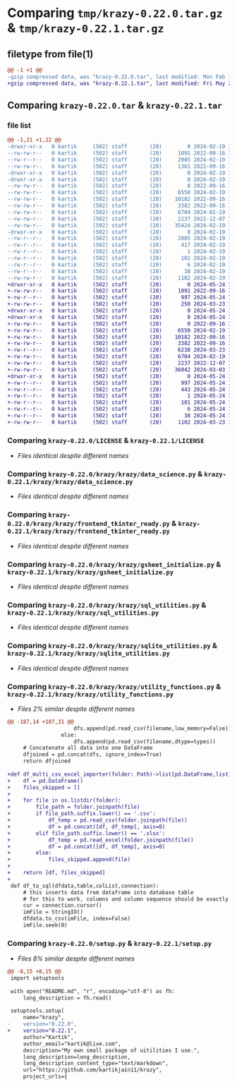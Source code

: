 # Comparing `tmp/krazy-0.22.0.tar.gz` & `tmp/krazy-0.22.1.tar.gz`

## filetype from file(1)

```diff
@@ -1 +1 @@
-gzip compressed data, was "krazy-0.22.0.tar", last modified: Mon Feb 19 17:33:18 2024, max compression
+gzip compressed data, was "krazy-0.22.1.tar", last modified: Fri May 24 17:10:29 2024, max compression
```

## Comparing `krazy-0.22.0.tar` & `krazy-0.22.1.tar`

### file list

```diff
@@ -1,21 +1,22 @@
-drwxr-xr-x   0 kartik     (502) staff       (20)        0 2024-02-19 17:33:18.735726 krazy-0.22.0/
--rw-rw-r--   0 kartik     (502) staff       (20)     1091 2022-09-16 19:14:22.000000 krazy-0.22.0/LICENSE
--rw-r--r--   0 kartik     (502) staff       (20)     2085 2024-02-19 17:33:18.734820 krazy-0.22.0/PKG-INFO
--rw-rw-r--   0 kartik     (502) staff       (20)     1361 2022-09-16 19:14:22.000000 krazy-0.22.0/README.md
-drwxr-xr-x   0 kartik     (502) staff       (20)        0 2024-02-19 17:33:18.728882 krazy-0.22.0/krazy/
-drwxr-xr-x   0 kartik     (502) staff       (20)        0 2024-02-19 17:33:18.731969 krazy-0.22.0/krazy/krazy/
--rw-rw-r--   0 kartik     (502) staff       (20)        0 2022-09-16 19:14:22.000000 krazy-0.22.0/krazy/krazy/__init__.py
--rw-rw-r--   0 kartik     (502) staff       (20)     6550 2024-02-19 17:15:08.000000 krazy-0.22.0/krazy/krazy/data_science.py
--rw-rw-r--   0 kartik     (502) staff       (20)    10182 2022-09-16 19:14:22.000000 krazy-0.22.0/krazy/krazy/frontend_tkinter_ready.py
--rw-rw-r--   0 kartik     (502) staff       (20)     3382 2022-09-16 19:14:22.000000 krazy-0.22.0/krazy/krazy/gsheet_initialize.py
--rw-rw-r--   0 kartik     (502) staff       (20)     6704 2024-02-19 17:27:38.000000 krazy-0.22.0/krazy/krazy/sql_utilities.py
--rw-rw-r--   0 kartik     (502) staff       (20)     2237 2022-12-07 15:43:50.000000 krazy-0.22.0/krazy/krazy/sqlite_utilities.py
--rw-rw-r--   0 kartik     (502) staff       (20)    35424 2024-02-19 17:24:19.000000 krazy-0.22.0/krazy/krazy/utility_functions.py
-drwxr-xr-x   0 kartik     (502) staff       (20)        0 2024-02-19 17:33:18.734285 krazy-0.22.0/krazy/krazy.egg-info/
--rw-r--r--   0 kartik     (502) staff       (20)     2085 2024-02-19 17:33:18.000000 krazy-0.22.0/krazy/krazy.egg-info/PKG-INFO
--rw-r--r--   0 kartik     (502) staff       (20)      417 2024-02-19 17:33:18.000000 krazy-0.22.0/krazy/krazy.egg-info/SOURCES.txt
--rw-r--r--   0 kartik     (502) staff       (20)        1 2024-02-19 17:33:18.000000 krazy-0.22.0/krazy/krazy.egg-info/dependency_links.txt
--rw-r--r--   0 kartik     (502) staff       (20)      101 2024-02-19 17:33:18.000000 krazy-0.22.0/krazy/krazy.egg-info/requires.txt
--rw-r--r--   0 kartik     (502) staff       (20)        6 2024-02-19 17:33:18.000000 krazy-0.22.0/krazy/krazy.egg-info/top_level.txt
--rw-r--r--   0 kartik     (502) staff       (20)       38 2024-02-19 17:33:18.735801 krazy-0.22.0/setup.cfg
--rw-rw-r--   0 kartik     (502) staff       (20)     1102 2024-02-19 17:14:11.000000 krazy-0.22.0/setup.py
+drwxr-xr-x   0 kartik     (502) staff       (20)        0 2024-05-24 17:10:29.788290 krazy-0.22.1/
+-rw-rw-r--   0 kartik     (502) staff       (20)     1091 2022-09-16 19:14:22.000000 krazy-0.22.1/LICENSE
+-rw-r--r--   0 kartik     (502) staff       (20)      997 2024-05-24 17:10:29.787989 krazy-0.22.1/PKG-INFO
+-rw-rw-r--   0 kartik     (502) staff       (20)      250 2024-03-23 14:19:04.000000 krazy-0.22.1/README.md
+drwxr-xr-x   0 kartik     (502) staff       (20)        0 2024-05-24 17:10:29.781419 krazy-0.22.1/krazy/
+drwxr-xr-x   0 kartik     (502) staff       (20)        0 2024-05-24 17:10:29.785565 krazy-0.22.1/krazy/krazy/
+-rw-rw-r--   0 kartik     (502) staff       (20)        0 2022-09-16 19:14:22.000000 krazy-0.22.1/krazy/krazy/__init__.py
+-rw-rw-r--   0 kartik     (502) staff       (20)     6550 2024-02-19 17:15:08.000000 krazy-0.22.1/krazy/krazy/data_science.py
+-rw-rw-r--   0 kartik     (502) staff       (20)    10182 2022-09-16 19:14:22.000000 krazy-0.22.1/krazy/krazy/frontend_tkinter_ready.py
+-rw-rw-r--   0 kartik     (502) staff       (20)     3382 2022-09-16 19:14:22.000000 krazy-0.22.1/krazy/krazy/gsheet_initialize.py
+-rw-r--r--   0 kartik     (502) staff       (20)     6238 2024-03-23 14:20:05.000000 krazy-0.22.1/krazy/krazy/reconciler.py
+-rw-rw-r--   0 kartik     (502) staff       (20)     6704 2024-02-19 17:27:38.000000 krazy-0.22.1/krazy/krazy/sql_utilities.py
+-rw-rw-r--   0 kartik     (502) staff       (20)     2237 2022-12-07 15:43:50.000000 krazy-0.22.1/krazy/krazy/sqlite_utilities.py
+-rw-rw-r--   0 kartik     (502) staff       (20)    36042 2024-03-03 13:48:28.000000 krazy-0.22.1/krazy/krazy/utility_functions.py
+drwxr-xr-x   0 kartik     (502) staff       (20)        0 2024-05-24 17:10:29.787632 krazy-0.22.1/krazy/krazy.egg-info/
+-rw-r--r--   0 kartik     (502) staff       (20)      997 2024-05-24 17:10:29.000000 krazy-0.22.1/krazy/krazy.egg-info/PKG-INFO
+-rw-r--r--   0 kartik     (502) staff       (20)      443 2024-05-24 17:10:29.000000 krazy-0.22.1/krazy/krazy.egg-info/SOURCES.txt
+-rw-r--r--   0 kartik     (502) staff       (20)        1 2024-05-24 17:10:29.000000 krazy-0.22.1/krazy/krazy.egg-info/dependency_links.txt
+-rw-r--r--   0 kartik     (502) staff       (20)      101 2024-05-24 17:10:29.000000 krazy-0.22.1/krazy/krazy.egg-info/requires.txt
+-rw-r--r--   0 kartik     (502) staff       (20)        6 2024-05-24 17:10:29.000000 krazy-0.22.1/krazy/krazy.egg-info/top_level.txt
+-rw-r--r--   0 kartik     (502) staff       (20)       38 2024-05-24 17:10:29.788334 krazy-0.22.1/setup.cfg
+-rw-rw-r--   0 kartik     (502) staff       (20)     1102 2024-03-23 14:19:15.000000 krazy-0.22.1/setup.py
```

### Comparing `krazy-0.22.0/LICENSE` & `krazy-0.22.1/LICENSE`

 * *Files identical despite different names*

### Comparing `krazy-0.22.0/krazy/krazy/data_science.py` & `krazy-0.22.1/krazy/krazy/data_science.py`

 * *Files identical despite different names*

### Comparing `krazy-0.22.0/krazy/krazy/frontend_tkinter_ready.py` & `krazy-0.22.1/krazy/krazy/frontend_tkinter_ready.py`

 * *Files identical despite different names*

### Comparing `krazy-0.22.0/krazy/krazy/gsheet_initialize.py` & `krazy-0.22.1/krazy/krazy/gsheet_initialize.py`

 * *Files identical despite different names*

### Comparing `krazy-0.22.0/krazy/krazy/sql_utilities.py` & `krazy-0.22.1/krazy/krazy/sql_utilities.py`

 * *Files identical despite different names*

### Comparing `krazy-0.22.0/krazy/krazy/sqlite_utilities.py` & `krazy-0.22.1/krazy/krazy/sqlite_utilities.py`

 * *Files identical despite different names*

### Comparing `krazy-0.22.0/krazy/krazy/utility_functions.py` & `krazy-0.22.1/krazy/krazy/utility_functions.py`

 * *Files 2% similar despite different names*

```diff
@@ -187,14 +187,31 @@
                     dfs.append(pd.read_csv(filename,low_memory=False))
                 else:
                     dfs.append(pd.read_csv(filename,dtype=types))
     # Concatenate all data into one DataFrame
     dfjoined = pd.concat(dfs, ignore_index=True)
     return dfjoined
 
+def df_multi_csv_excel_importer(folder: Path)->list[pd.DataFrame,list]:
+    df = pd.DataFrame()
+    files_skipped = []
+
+    for file in os.listdir(folder):
+        file_path = folder.joinpath(file)
+        if file_path.suffix.lower() == '.csv':
+            df_temp = pd.read_csv(folder.joinpath(file))
+            df = pd.concat([df, df_temp], axis=0)
+        elif file_path.suffix.lower() == '.xlsx':
+            df_temp = pd.read_excel(folder.joinpath(file))
+            df = pd.concat([df, df_temp], axis=0)
+        else:
+            files_skipped.append(file)
+    
+    return [df, files_skipped]
+
 def df_to_sql(dfdata,table,colList,connection):
     # this inserts data from dataframe into database table
     # for this to work, columns and column sequence should be exactly in same manner as in database
     cur = connection.cursor()
     imFile = StringIO()
     dfdata.to_csv(imFile, index=False)
     imFile.seek(0)
```

### Comparing `krazy-0.22.0/setup.py` & `krazy-0.22.1/setup.py`

 * *Files 8% similar despite different names*

```diff
@@ -8,15 +8,15 @@
 import setuptools
 
 with open("README.md", "r", encoding="utf-8") as fh:
     long_description = fh.read()
 
 setuptools.setup(
     name="krazy",
-    version="0.22.0",
+    version="0.22.1",
     author="Kartik",
     author_email="kartik@live.com",
     description="My own small package of uitilities I use.",
     long_description=long_description,
     long_description_content_type="text/markdown",
     url="https://github.com/kartikjain11/krazy",
     project_urls={
```

